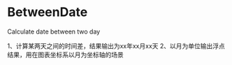 # BetweenDate
Calculate date between two day

1、计算某两天之间的时间差，结果输出为xx年xx月xx天
2、以月为单位输出浮点结果，用在图表坐标系以月为坐标轴的场景
